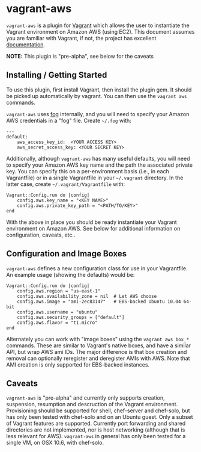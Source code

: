 # vagrant-aws

`vagrant-aws` is a plugin for [Vagrant](http://vagrantup.com) which allows the user
to instantiate the Vagrant environment on Amazon AWS (using EC2). This document assumes
you are familiar with Vagrant, if not, the project has excellent [documentation](http://vagrantup.com/docs/index.html).

**NOTE:** This plugin is "pre-alpha", see below for the caveats

## Installing / Getting Started

To use this plugin, first install Vagrant, then install the plugin gem. It should be
picked up automatically by vagrant. You can then use the `vagrant aws` commands.

`vagrant-aws` uses [fog](https://github.com/geemus/fog) internally, and you will need to
specify your Amazon AWS credentials in a "fog" file. Create `~/.fog` with:

	---
	default: 
		aws_access_key_id:  <YOUR ACCESS KEY>
		aws_secret_access_key: <YOUR SECRET KEY>

Additionally, although `vagrant-aws` has many useful defaults, you will need to specify your
Amazon AWS key name and the path the associated private key. You can specify this on a
per-environment basis (i.e., in each Vagrantfile) or in a single Vagrantfile in your
`~/.vagrant` directory. In the latter case, create `~/.vagrant/Vagrantfile` with:

	Vagrant::Config.run do |config|
		config.aws.key_name = "<KEY NAME>"
		config.aws.private_key_path = "<PATH/TO/KEY>"
	end
	
With the above in place you should be ready instantiate your Vagrant environment on 
Amazon AWS. See below for additional information on configuration, caveats, etc..

## Configuration and Image Boxes

`vagrant-aws` defines a new configuration class for use in your Vagrantfile. An example
usage (showing the defaults) would be:

	Vagrant::Config.run do |config|
		config.aws.region = "us-east-1"
		config.aws.availability_zone = nil  # Let AWS choose
		config.aws.image = "ami-2ec83147"   # EBS-backed Ubuntu 10.04 64-bit
		config.aws.username = "ubuntu"
		config.aws.security_groups = ["default"]
		config.aws.flavor = "t1.micro"
	end

Alternately you can work with "image boxes" using the `vagrant aws box_*` commands. These are 
similar to Vagrant's native boxes, and have a similar API, but wrap AWS ami IDs. The major 
difference is that box creation and removal can optionally reregister and deregister AMIs
with AWS. Note that AMI creation is only supported for EBS-backed instances.

## Caveats

`vagrant-aws` is "pre-alpha" and currently only supports creation, suspension, resumption
and descruction of the Vagrant environment. Provisioning should be supported for shell,
chef-server and chef-solo, but has only been tested with chef-solo and on an Ubuntu guest. 
Only a subset of Vagrant features are supported. Currently port forwarding and shared 
directories are not implemented, nor is host networking (although that is less relevant for AWS). 
`vagrant-aws` in general has only been tested for a single VM, on OSX 10.6, with chef-solo.	
